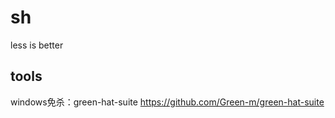 # sh
less is better


## tools
windows免杀：green-hat-suite 
https://github.com/Green-m/green-hat-suite
